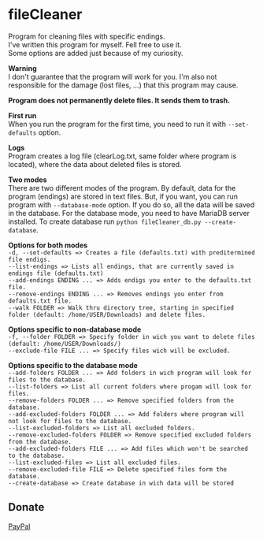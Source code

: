 # fileCleaner
Program for cleaning files with specific endings.<br>
I've written this program for myself. Fell free to use it.<br>
Some options are added just because of my curiosity.<br>

<b>Warning</b><br>
I don't guarantee that the program will work for you. I'm also not responsible for the damage (lost files, ...) that this program may cause.

<b>Program does not permanently delete files. It sends them to trash.</b>

<b>First run</b><br>
  When you run the program for the first time, you need to run it with `--set-defaults` option.
  
<b>Logs</b><br>
Program creates a log file (clearLog.txt, same folder where program is located), where the data about deleted files is stored.
  
<b>Two modes</b><br>
 There are two different modes of the program. By default, data for the program (endings) are stored in text files. But, if you want, you can run program with `--database-mode` option. If you do so, all the data will be saved in the database. For the database mode, you need to have MariaDB server installed. To create database run `python fileCleaner_db.py --create-database`.
  
<b>Options for both modes</b><br>
`-d, --set-defaults => Creates a file (defaults.txt) with preditermined file endigs.`<br>
`--list-endings => Lists all endings, that are currently saved in endings file (defaults.txt)`<br>
`--add-endings ENDING ... => Adds endigs you enter to the defaults.txt file.`<br> 
`--remove-endings ENDING ... => Removes endings you enter from defaults.txt file.`<br>
`--walk FOLDER => Walk thru directory tree, starting in specified folder (default: /home/USER/Downloads) and delete files.`
 
<b>Options specific to non-database mode</b><br>
`-f, --folder FOLDER => Specify folder in wich you want to delete files (default: /home/USER/Downloads/)`<br>
`--exclude-file FILE ... => Specify files wich will be excluded.`

<b>Options specific to the database mode</b><br>
`--add-folders FOLDER ... => Add folders in wich program will look for files to the database.`<br>
`--list-folders => List all current folders where progam will look for files.`<br>
`--remove-folders FOLDER ... => Remove specified folders from the database.`<br>
`--add-excluded-folders FOLDER ... => Add folders where program will not look for files to the database.`<br>
`--list-excluded-folders => List all excluded folders.`<br>
`--remove-excluded-folders FOLDER => Remove specified excluded folders from the database.`<br>
`--add-excluded-folders FILE ... => Add files which won't be searched to the database.`<br>
`--list-excluded-files => List all excluded files.`<br>
`--remove-excluded-file FILE => Delete specified files form the database.`<br>
`--create-database => Create database in wich data will be stored`<br>

 ## Donate
[PayPal](https://paypal.me/plankobostjan)
